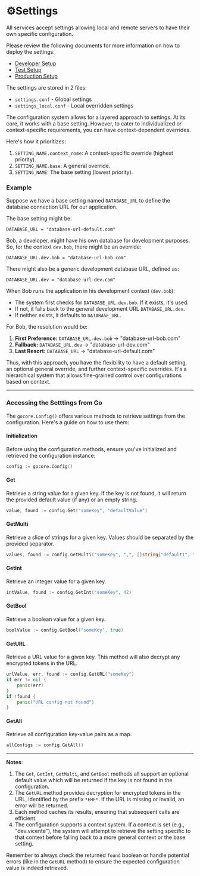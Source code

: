 # ⚙️Settings

All services accept settings allowing local and remote servers to have their own specific configuration.

Please review the following documents for more information on how to deploy the settings:
- [Developer Setup](../tutorials/developers/developerSetup.md)
- [Test Setup](../howto/miners/docker/minersHowToConfigureTheNode.md)
- [Production Setup](../howto/miners/kubernetes/minersHowToConfigureTheNode.md)

The settings are stored in 2 files:

* `settings.conf` - Global settings
* `settings_local.conf` - Local overridden settings

The configuration system allows for a layered approach to settings. At its core, it works with a base setting. However, to cater to individualized or context-specific requirements, you can have context-dependent overrides.

Here's how it prioritizes:

1. `SETTING_NAME.context_name`: A context-specific override (highest priority).
2. `SETTING_NAME.base`: A general override.
3. `SETTING_NAME`: The base setting (lowest priority).

### Example

Suppose we have a base setting named `DATABASE_URL` to define the database connection URL for our application.

The base setting might be:
```
DATABASE_URL = "database-url-default.com"
```

Bob, a developer, might have his own database for development purposes. So, for the context `dev.bob`, there might be an override:
```
DATABASE_URL.dev.bob = "database-url-bob.com"
```

There might also be a generic development database URL, defined as:
```
DATABASE_URL.dev = "database-url-dev.com"
```

When Bob runs the application in his development context (`dev.bob`):

- The system first checks for `DATABASE_URL.dev.bob`. If it exists, it's used.
- If not, it falls back to the general development URL `DATABASE_URL.dev`.
- If neither exists, it defaults to `DATABASE_URL`.

For Bob, the resolution would be:

1. **First Preference:** `DATABASE_URL.dev.bob` -> "database-url-bob.com"
2. **Fallback:** `DATABASE_URL.dev` -> "database-url-dev.com"
3. **Last Resort:** `DATABASE_URL` -> "database-url-default.com"

Thus, with this approach, you have the flexibility to have a default setting, an optional general override, and further context-specific overrides. It's a hierarchical system that allows fine-grained control over configurations based on context.

---

### Accessing the Setttings from Go

The `gocore.Config()` offers various methods to retrieve settings from the configuration. Here's a guide on how to use them:

#### Initialization

Before using the configuration methods, ensure you've initialized and retrieved the configuration instance:

```go
config := gocore.Config()
```

#### Get

Retrieve a string value for a given key. If the key is not found, it will return the provided default value (if any) or an empty string.

```go
value, found := config.Get("someKey", "defaultValue")
```

#### GetMulti

Retrieve a slice of strings for a given key. Values should be separated by the provided separator.

```go
values, found := config.GetMulti("someKey", ",", []string{"default1", "default2"})
```

#### GetInt

Retrieve an integer value for a given key.

```go
intValue, found := config.GetInt("someKey", 42)
```

#### GetBool

Retrieve a boolean value for a given key.

```go
boolValue := config.GetBool("someKey", true)
```

#### GetURL

Retrieve a URL value for a given key. This method will also decrypt any encrypted tokens in the URL.

```go
urlValue, err, found := config.GetURL("someKey")
if err != nil {
	panic(err)
}
if !found {
	panic("URL config not found")
}
```

#### GetAll

Retrieve all configuration key-value pairs as a map.

```go
allConfigs := config.GetAll()
```

---

**Notes**:

1. The `Get`, `GetInt`, `GetMulti`, and `GetBool` methods all support an optional default value which will be returned if the key is not found in the configuration.
2. The `GetURL` method provides decryption for encrypted tokens in the URL, identified by the prefix `*EHE*`. If the URL is missing or invalid, an error will be returned.
3. Each method caches its results, ensuring that subsequent calls are efficient.
4. The configuration supports a context system. If a context is set (e.g., "dev.vicente"), the system will attempt to retrieve the setting specific to that context before falling back to a more general context or the base setting.

Remember to always check the returned `found` boolean or handle potential errors (like in the `GetURL` method) to ensure the expected configuration value is indeed retrieved.
